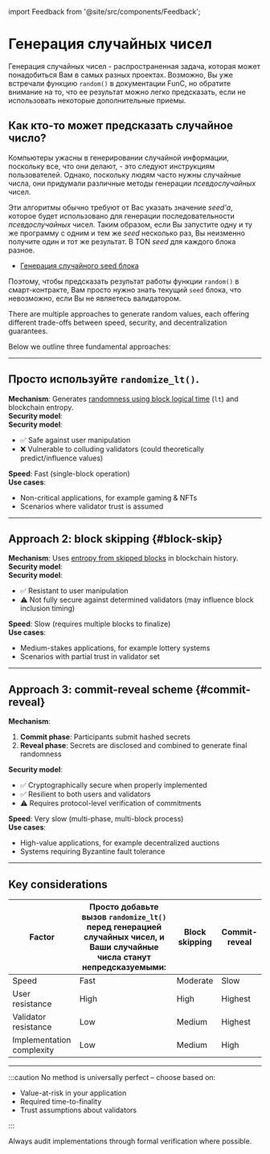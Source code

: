 import Feedback from '@site/src/components/Feedback';

# Генерация случайных чисел

Генерация случайных чисел - распространенная задача, которая может понадобиться Вам в самых разных проектах. Возможно, Вы уже встречали функцию `random()` в документации FunC, но обратите внимание на то, что ее результат можно легко предсказать, если не использовать некоторые дополнительные приемы.

## Как кто-то может предсказать случайное число?

Компьютеры ужасны в генерировании случайной информации, поскольку все, что они делают, - это следуют инструкциям пользователей. Однако, поскольку людям часто нужны случайные числа, они придумали различные методы генерации _псевдослучайных_ чисел.

Эти алгоритмы обычно требуют от Вас указать значение _seed'a_, которое будет использовано для генерации последовательности _псевдослучайных_ чисел. Таким образом, если Вы запустите одну и ту же программу с одним и тем же _seed_ несколько раз, Вы неизменно получите один и тот же результат. В TON _seed_ для каждого блока разное.

- [Генерация случайного seed блока](/v3/guidelines/smart-contracts/security/random)

Поэтому, чтобы предсказать результат работы функции `random()` в смарт-контракте, Вам просто нужно знать текущий `seed` блока, что невозможно, если Вы не являетесь валидатором.

There are multiple approaches to generate random values, each offering different trade-offs between speed, security, and decentralization guarantees.

Below we outline three fundamental approaches:

---

## Просто используйте `randomize_lt()`.

**Mechanism**: Generates [randomness using block logical time](/v3/guidelines/smart-contracts/security/ton-hack-challenge-1/#4-lottery) (`lt`) and blockchain entropy.\
**Security model**:\
**Security model**:

- ✅ Safe against user manipulation
- ❌ Vulnerable to colluding validators (could theoretically predict/influence values)

**Speed**: Fast (single-block operation)\
**Use cases**:

- Non-critical applications, for example gaming & NFTs
- Scenarios where validator trust is assumed

---

## Approach 2: block skipping {#block-skip}

**Mechanism**: Uses [entropy from skipped blocks](https://github.com/puppycats/ton-random?tab=readme-ov-file#ton-random) in blockchain history.\
**Security model**:\
**Security model**:

- ✅ Resistant to user manipulation
- ⚠️ Not fully secure against determined validators (may influence block inclusion timing)

**Speed**: Slow (requires multiple blocks to finalize)\
**Use cases**:

- Medium-stakes applications, for example lottery systems
- Scenarios with partial trust in validator set

---

## Approach 3: commit-reveal scheme {#commit-reveal}

**Mechanism**:

1. **Commit phase**: Participants submit hashed secrets
2. **Reveal phase**: Secrets are disclosed and combined to generate final randomness

**Security model**:

- ✅ Cryptographically secure when properly implemented
- ✅ Resilient to both users and validators
- ⚠️ Requires protocol-level verification of commitments

**Speed**: Very slow (multi-phase, multi-block process)\
**Use cases**:

- High-value applications, for example decentralized auctions
- Systems requiring Byzantine fault tolerance

---

## Key considerations

| Factor                    | Просто добавьте вызов `randomize_lt()` перед генерацией случайных чисел, и Ваши случайные числа станут непредсказуемыми: | Block skipping | Commit-reveal |
| ------------------------- | ---------------------------------------------------------------------------------------------------------------------------------------- | -------------- | ------------- |
| Speed                     | Fast                                                                                                                                     | Moderate       | Slow          |
| User resistance           | High                                                                                                                                     | High           | Highest       |
| Validator resistance      | Low                                                                                                                                      | Medium         | Highest       |
| Implementation complexity | Low                                                                                                                                      | Medium         | High          |

---

:::caution
No method is universally perfect – choose based on:

- Value-at-risk in your application
- Required time-to-finality
- Trust assumptions about validators

:::

Always audit implementations through formal verification where possible.

<Feedback />
